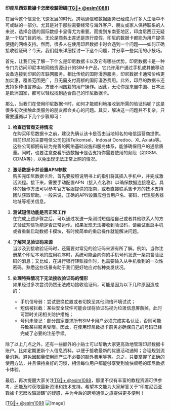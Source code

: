 **印度尼西亚數據卡怎麽收驗證碼[[TG💪+ @esim1088](https://t.me/s/esim1088)]**

在当今这个信息化飞速发展的时代，跨境通信和数据服务已经成为许多人生活中不可或缺的一部分。尤其是对于那些需要经常与海外客户、朋友或家人保持联系的人来说，选择合适的国际数据卡显得尤为重要。而提到东南亚地区，印度尼西亚无疑是一个热门目的地。无论是商务出差还是旅行度假，印尼的数据卡都能为用户提供便捷的网络支持。然而，很多人在使用印尼数据卡时会遇到一个问题——如何正确接收验证码？今天，我们就来详细探讨一下这个问题，并分享一些实用的小技巧。

首先，让我们先了解一下什么是印尼数据卡以及它有哪些优势。印尼数据卡是一种专门为访问印尼本地网络资源设计的SIM卡产品，它允许用户通过手机或其他移动设备连接到印尼的互联网服务。相比传统的国际漫游服务，印尼数据卡通常价格更加实惠，覆盖范围更广，且无需支付高额的国际漫游费用。此外，印尼的数据卡还支持多种语言界面，方便不同国籍的用户操作。因此，无论你是来自中国、日本还是欧洲国家，都可以轻松找到适合自己的印尼数据卡。

那么，当我们在使用印尼数据卡时，如何才能顺利地接收到所需的验证码呢？这是很多初次接触此类服务的朋友都会关心的问题。其实，解决这一问题并不复杂，只需要遵循以下几个步骤即可：

1. **检查运营商支持情况**  
   在购买印尼数据卡之前，建议先确认该卡是否由当地知名的电信运营商提供。目前印尼的主要电信公司包括Telkomsel、Indosat Ooredoo、XL Axiata等。这些公司都拥有较为完善的网络基础设施和服务体系，能够确保用户的通信质量。同时，也要注意查看所选数据卡是否支持你需要使用的频段（如GSM、CDMA等），以免出现无法正常上网的情况。

2. **激活数据卡并设置APN参数**  
   购买完印尼数据卡后，首先要按照说明书上的指引将其插入手机中，并完成激活流程。接下来，需要手动配置APN（接入点名称）以确保数据连接稳定。具体的操作方法可以参考官方客服提供的指南，或者直接联系售卡方的技术支持团队获取帮助。一般来说，正确的APN设置应包含用户名、密码、代理服务器地址等相关信息。

3. **测试短信功能是否正常工作**  
   在完成上述步骤之后，可以通过发送一条测试短信给自己或者其他联系人的方式验证短信功能是否正常运作。如果发现无法接收到验证码，请尝试重启手机或者重新启动数据卡模块，有时候简单的重启操作就能解决问题。

4. **了解常见验证码来源**  
   当涉及到接收验证码时，还需要对常见的验证码来源有所了解。例如，当你注册某个印尼本地的应用程序时，系统可能会向你的手机号码发送一条包含验证码的消息；又比如，在进行银行转账操作时，也需要输入从手机收到的一次性密码。熟悉这些场景有助于我们更好地应对各种突发状况。

5. **处理特殊情况下无法接收验证码的情形**  
   如果经过多次尝试仍然无法成功接收验证码，可能是因为以下几种原因造成的：
   - 手机信号弱：尝试更换位置或者切换至其他网络环境试试；
   - 短信被拦截：某些安全软件可能会误将验证码视为垃圾信息屏蔽掉，此时可暂时关闭相关防护措施；
   - 号码未登记：部分国家要求所有SIM卡用户必须完成实名认证，否则可能导致某些服务受限。因此，在使用印尼数据卡前务必确保自己的号码已经完成了必要的注册手续。

除了以上几点之外，还有一些额外的小贴士可以帮助大家更高效地管理印尼数据卡账户。比如定期更新个人信息资料，以便于接收最新的优惠活动通知；合理规划流量消耗，避免因超量使用而产生不必要的额外费用等等。总之，只要掌握了正确的使用方法，并且保持良好的习惯，相信每位用户都能够享受到愉快顺畅的印尼数据卡体验。

最后，再次提醒大家关注[TG💪+ @esim1088](https://t.me/s/esim1088)，那里不仅有丰富的教程资源可供参考，还能及时获取最新资讯和技术支持。希望本文能为大家解答关于“印度尼西亚數據卡怎麽收驗證碼”的疑惑，并为今后的跨境通信之旅提供更多便利！  

[[TG💪+ @esim1088](https://t.me/s/esim1088) ![Image](https://i.postimg.cc/4NQfJmqS/Snipaste-2025-05-13-00-14-12.png)]